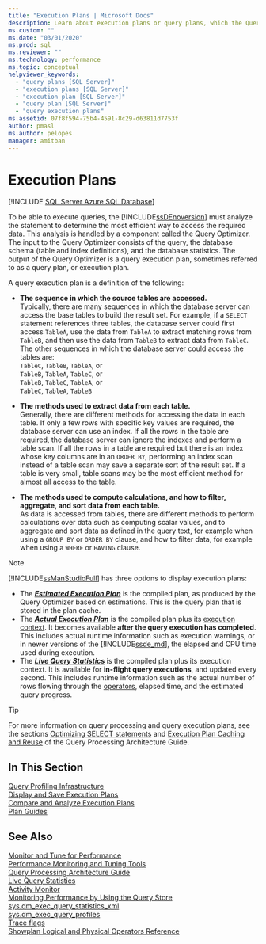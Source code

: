 ```yaml
---
title: "Execution Plans | Microsoft Docs"
description: Learn about execution plans or query plans, which the Query Optimizer creates for the SQL Server Database Engine to run queries. 
ms.custom: ""
ms.date: "03/01/2020"
ms.prod: sql
ms.reviewer: ""
ms.technology: performance
ms.topic: conceptual
helpviewer_keywords: 
  - "query plans [SQL Server]"
  - "execution plans [SQL Server]"
  - "execution plan [SQL Server]"
  - "query plan [SQL Server]"
  - "query execution plans"
ms.assetid: 07f8f594-75b4-4591-8c29-d63811d7753f
author: pmasl
ms.author: pelopes
manager: amitban
---
```

# Execution Plans
[!INCLUDE [SQL Server Azure SQL Database](../../includes/applies-to-version/sql-asdb.md)]

To be able to execute queries, the [!INCLUDE[ssDEnoversion](../../includes/ssdenoversion-md.md)] must analyze the statement to determine the most efficient way to access the required data. This analysis is handled by a component called the Query Optimizer. The input to the Query Optimizer consists of the query, the database schema (table and index definitions), and the database statistics. The output of the Query Optimizer is a query execution plan, sometimes referred to as a query plan, or execution plan.   

A query execution plan is a definition of the following: 

- **The sequence in which the source tables are accessed.**  
  Typically, there are many sequences in which the database server can access the base tables to build the result set. For example, if a `SELECT` statement references three tables, the database server could first access `TableA`, use the data from `TableA` to extract matching rows from `TableB`, and then use the data from `TableB` to extract data from `TableC`. The other sequences in which the database server could access the tables are:  
  `TableC`, `TableB`, `TableA`, or  
  `TableB`, `TableA`, `TableC`, or  
  `TableB`, `TableC`, `TableA`, or  
  `TableC`, `TableA`, `TableB`  

- **The methods used to extract data from each table.**  
  Generally, there are different methods for accessing the data in each table. If only a few rows with specific key values are required, the database server can use an index. If all the rows in the table are required, the database server can ignore the indexes and perform a table scan. If all the rows in a table are required but there is an index whose key columns are in an `ORDER BY`, performing an index scan instead of a table scan may save a separate sort of the result set. If a table is very small, table scans may be the most efficient method for almost all access to the table.
  
- **The methods used to compute calculations, and how to filter, aggregate, and sort data from each table.**  
  As data is accessed from tables, there are different methods to perform calculations over data such as computing scalar values, and to aggregate and sort data as defined in the query text, for example when using a `GROUP BY` or `ORDER BY` clause, and how to filter data, for example when using a `WHERE` or `HAVING` clause.

> [!NOTE]
> [!INCLUDE[ssManStudioFull](../../includes/ssmanstudiofull-md.md)] has three options to display execution plans:        
> -  The ***[Estimated Execution Plan](../../relational-databases/performance/display-the-estimated-execution-plan.md)*** is the compiled plan, as produced by the Query Optimizer based on estimations. This is the query plan that is stored in the plan cache.        
> -  The ***[Actual Execution Plan](../../relational-databases/performance/display-an-actual-execution-plan.md)*** is the compiled plan plus its [execution context](../../relational-databases/query-processing-architecture-guide.md#execution-plan-caching-and-reuse). It becomes available **after the query execution has completed**. This includes actual runtime information such as execution warnings, or in newer versions of the [!INCLUDE[ssde_md](../../includes/ssde_md.md)], the elapsed and CPU time used during execution.         
> -  The ***[Live Query Statistics](../../relational-databases/performance/live-query-statistics.md)*** is the compiled plan plus its execution context. It is available for **in-flight query executions**, and updated every second. This includes runtime information such as the actual number of rows flowing through the [operators](../../relational-databases/showplan-logical-and-physical-operators-reference.md), elapsed time, and the estimated query progress.

> [!TIP]
> For more information on query processing and query execution plans, see the sections [Optimizing SELECT statements](../../relational-databases/query-processing-architecture-guide.md#optimizing-select-statements) and [Execution Plan Caching and Reuse](../../relational-databases/query-processing-architecture-guide.md#execution-plan-caching-and-reuse) of the Query Processing Architecture Guide.

## In This Section  
[Query Profiling Infrastructure](../../relational-databases/performance/query-profiling-infrastructure.md)     
[Display and Save Execution Plans](../../relational-databases/performance/display-and-save-execution-plans.md)     
[Compare and Analyze Execution Plans](../../relational-databases/performance/compare-and-analyze-execution-plans.md)     
[Plan Guides](../../relational-databases/performance/plan-guides.md)     

## See Also  
[Monitor and Tune for Performance](../../relational-databases/performance/monitor-and-tune-for-performance.md)     
[Performance Monitoring and Tuning Tools](../../relational-databases/performance/performance-monitoring-and-tuning-tools.md)     
[Query Processing Architecture Guide](../../relational-databases/query-processing-architecture-guide.md)    
[Live Query Statistics](../../relational-databases/performance/live-query-statistics.md)     
[Activity Monitor](../../relational-databases/performance-monitor/activity-monitor.md)     
[Monitoring Performance by Using the Query Store](../../relational-databases/performance/monitoring-performance-by-using-the-query-store.md)     
[sys.dm_exec_query_statistics_xml](../../relational-databases/system-dynamic-management-views/sys-dm-exec-query-statistics-xml-transact-sql.md)     
[sys.dm_exec_query_profiles](../../relational-databases/system-dynamic-management-views/sys-dm-exec-query-profiles-transact-sql.md)     
[Trace flags](../../t-sql/database-console-commands/dbcc-traceon-trace-flags-transact-sql.md)    
[Showplan Logical and Physical Operators Reference](../../relational-databases/showplan-logical-and-physical-operators-reference.md)
